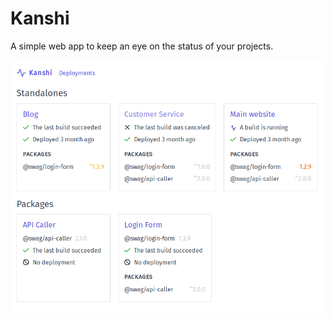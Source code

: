 # Kanshi

A simple web app to keep an eye on the status of your projects.

![Preview of dashboard](readme/dashboard.png)
